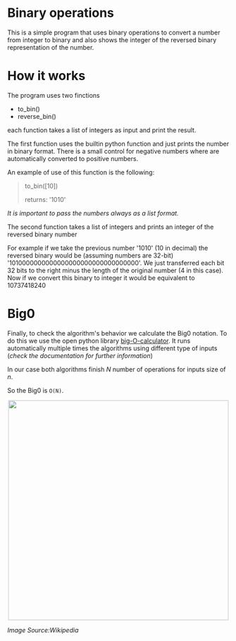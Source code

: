 # Binary operations

This is a simple program that uses binary operations to convert a number from integer to binary and also shows the
integer of the reversed binary representation of the number.

# How it works

The program uses two finctions

- to_bin()
- reverse_bin()

each function takes a list of integers as input and print the result.

The first function uses the builtin python function and just prints the number in binary format. There is a small
control for negative numbers where are automatically converted to positive numbers.

An example of use of this function is the following:
> to_bin([10])
>
> returns: '1010'

*It is important to pass the numbers always as a list format.*

The second function takes a list of integers and prints an integer of the reversed binary number

For example if we take the previous number '1010' (10 in decimal) the reversed binary would be
(assuming numbers are 32-bit) '1010000000000000000000000000000000'. We just transferred each bit 32 bits to the right
minus the length of the original number (4 in this case). Now if we convert this binary to integer it would be
equivalent to 10737418240

# Big0

Finally, to check the algorithm's behavior we calculate the Big0 notation. To do this we use the open python
library [big-O-calculator](https://pypi.org/project/big-O-calculator/). It runs automatically multiple times the
algorithms using different type of inputs (*check the documentation for further information*)

In our case both algorithms finish *N* number of operations for inputs size of *n*.

So the Big0 is `O(N)`.

<p align="center">
    <img src="https://upload.wikimedia.org/wikipedia/commons/thumb/7/7e/Comparison_computational_complexity.svg/1024px-Comparison_computational_complexity.svg.png"
width="500" height="500">
</p>

*Image Source:Wikipedia*
